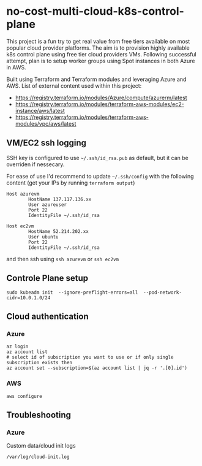 # no-cost-multi-cloud-k8s-control-plane
This project is a fun try to get real value from free tiers available on most popular cloud provider platforms. The aim is to provision highly available k8s control plane using free tier cloud providers VMs. Following successful attempt, plan is to setup worker groups using Spot instances in both Azure in AWS.

Built using Terraform and Terraform modules and leveraging Azure and AWS. 
List of external content used within this project:
- https://registry.terraform.io/modules/Azure/compute/azurerm/latest
- https://registry.terraform.io/modules/terraform-aws-modules/ec2-instance/aws/latest
- https://registry.terraform.io/modules/terraform-aws-modules/vpc/aws/latest

## VM/EC2 ssh logging
SSH key is configured to use `~/.ssh/id_rsa.pub` as default, but it can be overriden if nessecary.

For ease of use I'd recommend to update  `~/.ssh/config` with the following content (get your IPs by running `terraform output`)
```
Host azurevm
        HostName 137.117.136.xx
        User azureuser
        Port 22
        IdentityFile ~/.ssh/id_rsa

Host ec2vm
        HostName 52.214.202.xx
        User ubuntu
        Port 22
        IdentityFile ~/.ssh/id_rsa
```
and then ssh using `ssh azurevm` or `ssh ec2vm`

## Controle Plane setup
```
sudo kubeadm init  --ignore-preflight-errors=all  --pod-network-cidr=10.0.1.0/24
```
## Cloud authentication
### Azure

```
az login
az account list
# select id of subscription you want to use or if only single subscription exists then
az account set --subscription=$(az account list | jq -r '.[0].id')
```

### AWS
```
aws configure 
```

## Troubleshooting 

### Azure 
Custom data/cloud init logs
```
/var/log/cloud-init.log
```